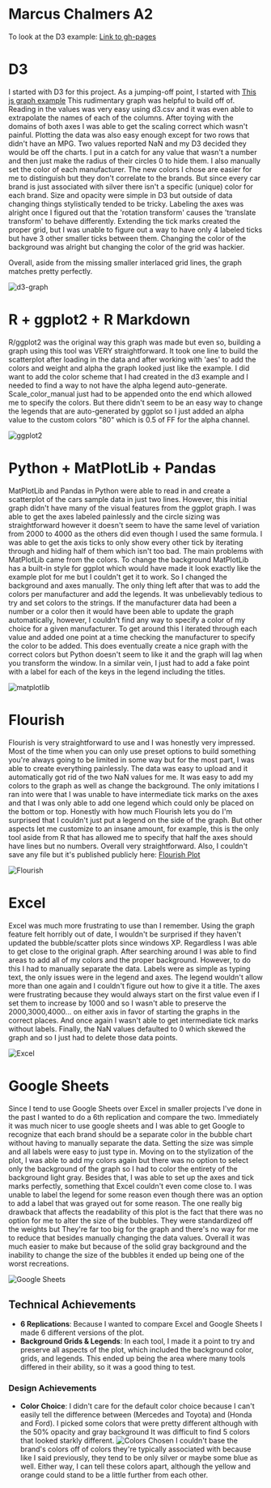 # Marcus Chalmers A2

To look at the D3 example: [Link to gh-pages](https://mchalmers.github.io/a2-DataVis-5ways/d3/index.html)

# D3

I started with D3 for this project. As a jumping-off point, I started with [This js graph example](https://github.com/stevemacn/D3-Vanilla-Template/blob/main/scatterplot.js)
This rudimentary graph was helpful to build off of. Reading in the values was very easy using d3.csv and it was even able to extrapolate the
names of each of the columns. After toying with the domains of both axes I was able to get the scaling correct which wasn't painful. Plotting the data
was also easy enough except for two rows that didn't have an MPG. Two values reported NaN and my D3 decided they would be off the charts. I put in a catch
for any value that wasn't a number and then just make the radius of their circles 0 to hide them. I also manually set the color of each manufacturer. The
new colors I chose are easier for me to distinguish but they don't correlate to the brands. But since every car brand is just associated with
silver there isn't a specific (unique) color for each brand. Size and opacity were simple in D3 but outside of data changing things stylistically
tended to be tricky. Labeling the axes was alright once I figured out that the 'rotation transform' causes the 'translate transform' to behave differently.
Extending the tick marks created the proper grid, but I was unable to figure out a way to have only 4 labeled ticks but have 3 other smaller ticks between them.
Changing the color of the background was alright but changing the color of the grid was hackier.

Overall, aside from the missing smaller interlaced grid lines, the graph matches pretty perfectly.

![d3-graph](img/d3.PNG)

# R + ggplot2 + R Markdown

R/ggplot2 was the original way this graph was made but even so, building a graph using this tool was VERY straightforward. 
It took one line to build the scatterplot after loading in the data and after working with 'aes' to add the colors
and weight and alpha the graph looked just like the example. I did want to add the color scheme that I had created in the d3
example and I needed to find a way to not have the alpha legend auto-generate. Scale_color_manual just had
to be appended onto the end which allowed me to specify the colors. But there didn't seem to be an easy way to change the legends
that are auto-generated by ggplot so I just added an alpha value to the custom colors "80" which is 0.5 of FF for the alpha channel.

![ggplot2](img/R.png)

# Python + MatPlotLib + Pandas

MatPlotLib and Pandas in Python were able to read in and create a scatterplot of the cars sample data in just two lines. However, this
initial graph didn't have many of the visual features from the ggplot graph. I was able to get the axes labeled painlessly and the 
circle sizing was straightforward however it doesn't seem to have the same level of variation from 2000 to 4000 as the others did even
though I used the same formula. I was able to get the axis ticks to only show every other tick by iterating through and hiding half
of them which isn't too bad. The main problems with MatPlotLib came from the colors. To change the background MatPlotLib  
has a built-in style for ggplot which would have made it look exactly like the example plot for me but I couldn't get it to work. So I 
changed the background and axes manually. The only thing left after that was to add the colors per manufacturer and add the legends.
It was unbelievably tedious to try and set colors to the strings. If the manufacturer data had been a number or a color then it would
have been able to update the graph automatically, however, I couldn't find any way to specify a color of my choice for a given manufacturer.
To get around this I iterated through each value and added one point at a time checking the manufacturer to specify the color to be added.
This does eventually create a nice graph with the correct colors but Python doesn't seem to like it and the graph will lag when you
transform the window. In a similar vein, I just had to add a fake point with a label for each of the keys in the legend including the titles.

![matplotlib](img/Python.png)

# Flourish

Flourish is very straightforward to use and I was honestly very impressed. Most of the time when you can only use preset options to build
something you're always going to be limited in some way but for the most part, I was able to create everything painlessly. The data was easy
to upload and it automatically got rid of the two NaN values for me. It was easy to add my colors to the graph as well as change the background.
The only imitations I ran into were that I was unable to have intermediate tick marks on the axes and that I was only able to add one legend
which could only be placed on the bottom or top. Honestly with how much Flourish lets you do I'm surprised that I couldn't just put
a legend on the side of the graph. But other aspects let me customize to an insane amount, for example, this is the only tool aside from R
that has allowed me to specify that half the axes should have lines but no numbers.
Overall very straightforward. Also, I couldn't save any file but it's published publicly here: [Flourish Plot](https://public.flourish.studio/visualisation/8673630/)

![Flourish](img/flourish.png)

# Excel

Excel was much more frustrating to use than I remember. Using the graph feature felt horribly out of date, I wouldn't be surprised if they haven't
updated the bubble/scatter plots since windows XP. Regardless I was able to get close to the original graph. After searching around I
was able to find areas to add all of my colors and the proper background. However, to do this I had to manually separate the data. Labels were as 
simple as typing text, the only issues were in the legend and axes. The legend wouldn't allow more than one again and I couldn't figure out how to
give it a title. The axes were frustrating because they would always start on the first value even if I set them to increase by 1000 and so I wasn't 
able to preserve the 2000,3000,4000... on either axis in favor of starting the graphs in the correct places. And once again I wasn't able to get
intermediate tick marks without labels. Finally, the NaN values defaulted to 0 which skewed the graph and so I just had to delete those data points.

![Excel](img/excel.png)

# Google Sheets

Since I tend to use Google Sheets over Excel in smaller projects I've done in the past I wanted to do a 6th replication and compare the two.
Immediately it was much nicer to use google sheets and I  was able to get Google to recognize that each brand should be a separate color in
the bubble chart without having to manually separate the data. Setting the size was simple and all labels were easy to just type in. Moving on to
the stylization of the plot, I was able to add my colors again but there was no option to select only the background of the graph so I had
to color the entirety of the background light gray. Besides that, I was able to set up the axes and tick marks perfectly, something
that Excel couldn't even come close to. I was unable to label the legend for some reason even though there was an option to add a label that was 
grayed out for some reason. The one really big drawback that affects the readability of this plot is the fact that there was no option for
me to alter the size of the bubbles. They were standardized off the weights but They're far too big for the graph and there's no way for me to reduce
that besides manually changing the data values.
Overall it was much easier to make but because of the solid gray background and the inability to change the size of the bubbles it ended up
being one of the worst recreations.

![Google Sheets](img/google.png)

## Technical Achievements
- **6 Replications**: Because I wanted to compare Excel and Google Sheets I made 6 different versions of the plot.
- **Background Grids & Legends**: In each tool, I made it a point to try and preserve all aspects of the plot, which included the background color, grids, and legends.
This ended up being the area where many tools differed in their ability, so it was a good thing to test.

### Design Achievements
- **Color Choice**: I didn't care for the default color choice because I can't easily tell the difference between (Mercedes and Toyota) and (Honda and Ford).
I picked some colors that were pretty different although with the 50% opacity and gray background It was difficult to find 5 colors that looked starkly different.
![Colors Chosen](img/colors.PNG)
I couldn't base the brand's colors off of colors they're typically associated with because like I said previously, they tend to be only silver or maybe some blue as well.
Either way, I can tell these colors apart, although the yellow and orange could stand to be a little further from each other.
